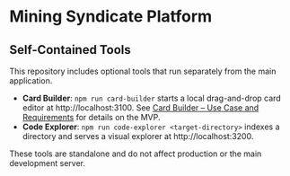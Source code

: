 # Mining Syndicate Platform

## Self-Contained Tools

This repository includes optional tools that run separately from the main application.

 - **Card Builder**: `npm run card-builder` starts a local drag-and-drop card editor at http://localhost:3100. See [Card Builder – Use Case and Requirements](docs/card-builder-use-case-requirements.md) for details on the MVP.
- **Code Explorer**: `npm run code-explorer <target-directory>` indexes a directory and serves a visual explorer at http://localhost:3200.

These tools are standalone and do not affect production or the main development server.
